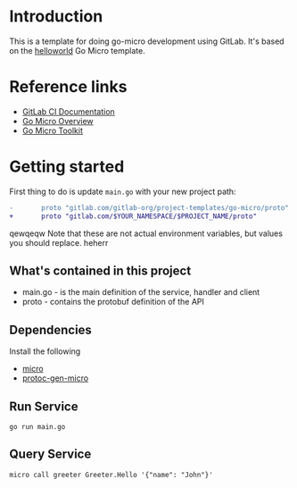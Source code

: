 # Introduction

This is a template for doing go-micro development using GitLab. It's based on the
[helloworld](https://github.com/micro/examples/tree/master/helloworld) Go Micro
template.

# Reference links

- [GitLab CI Documentation](https://docs.gitlab.com/ee/ci/)
- [Go Micro Overview](https://micro.mu/docs/go-micro.html)
- [Go Micro Toolkit](https://micro.mu/docs/go-micro.html)

# Getting started

First thing to do is update `main.go` with your new project path:

```diff
-       proto "gitlab.com/gitlab-org/project-templates/go-micro/proto"
+       proto "gitlab.com/$YOUR_NAMESPACE/$PROJECT_NAME/proto"
```
qewqeqw
Note that these are not actual environment variables, but values you should
replace.
heherr
## What's contained in this project

- main.go - is the main definition of the service, handler and client
- proto - contains the protobuf definition of the API

## Dependencies

Install the following 

- [micro](https://github.com/micro/micro)
- [protoc-gen-micro](https://github.com/micro/protoc-gen-micro)

## Run Service

```shell
go run main.go
```

## Query Service

```
micro call greeter Greeter.Hello '{"name": "John"}'
```
